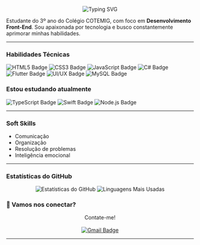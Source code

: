 <p align="center">
  <img src="https://readme-typing-svg.herokuapp.com?font=Fira+Code&size=30&pause=1000&color=8E44AD&center=true&vCenter=true&width=500&lines=Olá,+sou+a+Laura!;Prazer+em+conhecê-lo!" alt="Typing SVG" />
</p>

Estudante do 3º ano do Colégio COTEMIG, com foco em **Desenvolvimento Front-End**. Sou apaixonada por tecnologia e busco constantemente aprimorar minhas habilidades.

---

### Habilidades Técnicas

<img src="https://img.shields.io/badge/HTML5-E34F26?style=for-the-badge&logo=html5&logoColor=white" alt="HTML5 Badge"> <img src="https://img.shields.io/badge/CSS3-1572B6?style=for-the-badge&logo=css3&logoColor=white" alt="CSS3 Badge"> <img src="https://img.shields.io/badge/JavaScript-F7DF1E?style=for-the-badge&logo=javascript&logoColor=black" alt="JavaScript Badge"> <img src="https://img.shields.io/badge/C%23-239120?style=for-the-badge&logo=c-sharp&logoColor=white" alt="C# Badge"> <img src="https://img.shields.io/badge/Flutter-02569B?style=for-the-badge&logo=flutter&logoColor=white" alt="Flutter Badge"> <img src="https://img.shields.io/badge/UI/UX-4A90E2?style=for-the-badge&logo=figma&logoColor=white" alt="UI/UX Badge"> <img src="https://img.shields.io/badge/MySQL-005C84?style=for-the-badge&logo=mysql&logoColor=white" alt="MySQL Badge">

### Estou estudando atualmente
<img src="https://img.shields.io/badge/TypeScript-007ACC?style=for-the-badge&logo=typescript&logoColor=white" alt="TypeScript Badge"> <img src="https://img.shields.io/badge/Swift-FA7343?style=for-the-badge&logo=swift&logoColor=white" alt="Swift Badge"> <img src="https://img.shields.io/badge/Node.js-43853D?style=for-the-badge&logo=node.js&logoColor=white" alt="Node.js Badge">

---

### Soft Skills

* Comunicação
* Organização
* Resolução de problemas
* Inteligência emocional

---

### Estatísticas do GitHub

<p align="center">
  <img src="https://github-readme-stats.vercel.app/api?username=borsagli&show_icons=true&theme=radical&count_private=true" alt="Estatísticas do GitHub" />
  <img src="https://github-readme-stats.vercel.app/api/top-langs/?username=borsagli&layout=compact&theme=radical" alt="Linguagens Mais Usadas" />
</p>

### 💌 Vamos nos conectar?

<p align="center">
  Contate-me!
  <br>
  <br>
  <a href="mailto:lauraborsagli@gmail.com">
    <img src="https://img.shields.io/badge/Gmail-D14836?style=for-the-badge&logo=gmail&logoColor=white" alt="Gmail Badge">
  </a>
  <a href="https://www.linkedin.com/in/laura-borsagli-7812a0306/"> </a>
</p>

---


